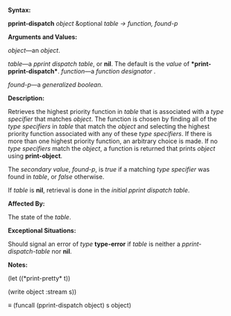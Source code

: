  

**Syntax:** 

**pprint-dispatch** *object* &optional *table → function, found-p* 

**Arguments and Values:** 

*object*—an *object*. 

*table*—a *pprint dispatch table*, or **nil**. The default is the *value* of **\*print-pprint-dispatch\***. *function*—a *function designator* . 

*found-p*—a *generalized boolean*. 

**Description:** 

Retrieves the highest priority function in *table* that is associated with a *type specifier* that matches *object*. The function is chosen by finding all of the *type specifiers* in *table* that match the *object* and selecting the highest priority function associated with any of these *type specifiers*. If there is more than one highest priority function, an arbitrary choice is made. If no *type specifiers* match the *object*, a function is returned that prints *object* using **print-object**. 

The *secondary value*, *found-p*, is *true* if a matching *type specifier* was found in *table*, or *false* otherwise. 

If *table* is **nil**, retrieval is done in the *initial pprint dispatch table*. 

**Affected By:** 

The state of the *table*. 

**Exceptional Situations:** 

Should signal an error of *type* **type-error** if *table* is neither a *pprint-dispatch-table* nor **nil**. 

 

 

**Notes:** 

(let ((\*print-pretty\* t)) 

(write object :stream s)) 

*≡* (funcall (pprint-dispatch object) s object) 

